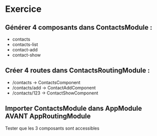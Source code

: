 # Exercice

## Générer 4 composants dans ContactsModule :

* contacts
* contacts-list
* contact-add
* contact-show

## Créer 4 routes dans ContactsRoutingModule :

* /contacts -> ContactsComponent
* /contacts/add -> ContactAddComponent
* /contacts/123 -> ContactShowComponent

## Importer ContactsModule dans AppModule AVANT AppRoutingModule

Tester que les 3 composants sont accessibles
